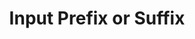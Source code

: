 ---
layout: layouts/right
title: Input Prefix or Suffix
tags: patterns
summary:

include: "{% include 'patterns/input-prefix-suffix/input-prefix-suffix.md' %}"
---